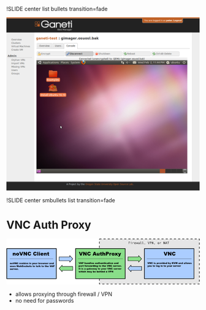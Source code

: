 !SLIDE center list bullets transition=fade

![vm-console](vm-console.png)


!SLIDE center smbullets list transition=fade

# VNC Auth Proxy

![vnc1](vnc1.png)

* allows proxying through firewall / VPN
* no need for passwords
